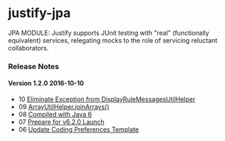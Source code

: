 # justify-jpa
JPA MODULE: Justify supports JUnit testing with "real" (functionally equivalent) services, relegating mocks to the role of servicing reluctant collaborators.

### <a name="changes"></a>Release Notes

#### Version 1.2.0 <span class="date">2016-10-10</span>

*   10 [Eliminate Exception from DisplayRuleMessagesUtilHelper](https://github.com/gtcGroup/justify-core/issues/10)
*   09 [ArrayUtilHelper.joinArrays()](https://github.com/gtcGroup/justify-core/issues/9)
*   08 [Compiled with Java 6](https://github.com/gtcGroup/justify-core/issues/8)
*   07 [Prepare for v6.2.0 Launch](https://github.com/gtcGroup/justify-core/issues/7)
*   06 [Update Coding Preferences Template](https://github.com/gtcGroup/justify-core/issues/6)


